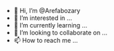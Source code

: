 - 👋 Hi, I’m @Arefabozary
- 👀 I’m interested in ...
- 🌱 I’m currently learning ...
- 💞️ I’m looking to collaborate on ...
- 📫 How to reach me ...

<!---
Arefabozary/Arefabozary is a ✨ special ✨ repository because its `README.md` (this file) appears on your GitHub profile.
You can click the Preview link to take a look at your changes.
--->
